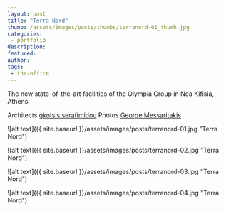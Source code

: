 ```yaml
---
layout: post
title: "Terra Nord"
thumb: /assets/images/posts/thumbs/terranord-01_thumb.jpg
categories:
 - portfolio
description:
featured:
author: 
tags:
 - the-office
---
```


The new state-of-the-art facilities of the Olympia Group in Nea Kifisia, Athens.

<p class="credits">
    <span class="title">Architects</span>
        <span class="contributor"><a href="https://www.gasap.gr/">gkotsis serafimidou</a></span>
    <span class="title">Photos</span>
        <span class="contributor"><a href="https://gmessaritakis.com/">George Messaritakis</a></span>
</p>

![alt text]({{ site.baseurl }}/assets/images/posts/terranord-01.jpg "Terra Nord")

![alt text]({{ site.baseurl }}/assets/images/posts/terranord-02.jpg "Terra Nord")

![alt text]({{ site.baseurl }}/assets/images/posts/terranord-03.jpg "Terra Nord")

![alt text]({{ site.baseurl }}/assets/images/posts/terranord-04.jpg "Terra Nord")
